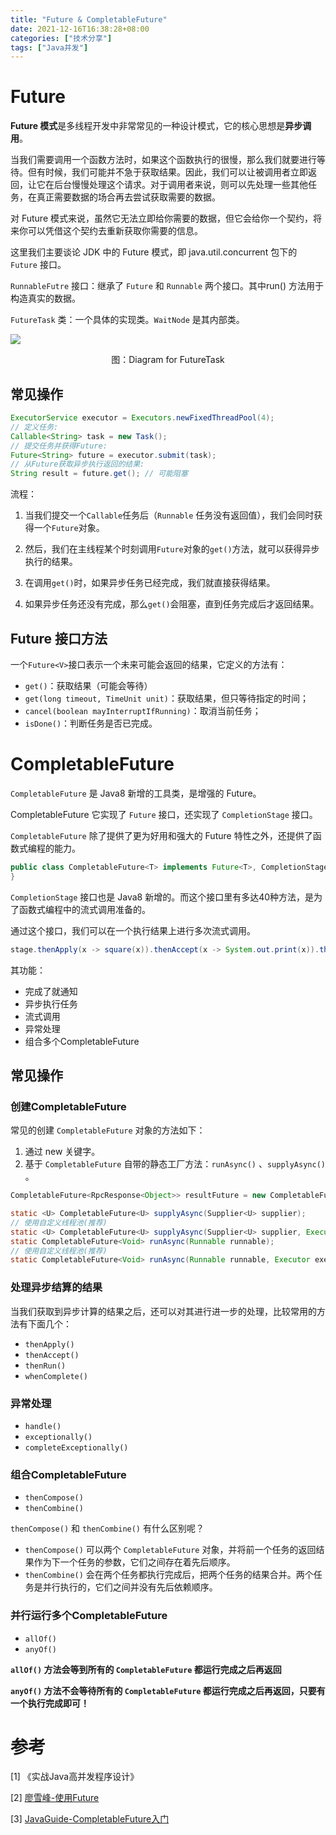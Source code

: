 ```yaml
---
title: "Future & CompletableFuture"
date: 2021-12-16T16:38:28+08:00
categories: ["技术分享"]
tags: ["Java并发"]
---
```


# Future

**Future 模式**是多线程开发中非常常见的一种设计模式，它的核心思想是**异步调用**。

当我们需要调用一个函数方法时，如果这个函数执行的很慢，那么我们就要进行等待。但有时候，我们可能并不急于获取结果。因此，我们可以让被调用者立即返回，让它在后台慢慢处理这个请求。对于调用者来说，则可以先处理一些其他任务，在真正需要数据的场合再去尝试获取需要的数据。

对 Future 模式来说，虽然它无法立即给你需要的数据，但它会给你一个契约，将来你可以凭借这个契约去重新获取你需要的信息。

这里我们主要谈论 JDK 中的 Future 模式，即 java.util.concurrent  包下的 `Future` 接口。

`RunnableFutre` 接口：继承了 `Future` 和 `Runnable` 两个接口。其中run() 方法用于构造真实的数据。

`FutureTask` 类：一个具体的实现类。`WaitNode` 是其内部类。



![](https://tva1.sinaimg.cn/large/008i3skNly1gxfsgo80tpj30u010swhq.jpg)

<center>图：Diagram for FutureTask</center>

## 常见操作

```java
ExecutorService executor = Executors.newFixedThreadPool(4); 
// 定义任务:
Callable<String> task = new Task();
// 提交任务并获得Future:
Future<String> future = executor.submit(task);
// 从Future获取异步执行返回的结果:
String result = future.get(); // 可能阻塞
```

流程：

1. 当我们提交一个`Callable`任务后（`Runnable` 任务没有返回值），我们会同时获得一个`Future`对象。

2. 然后，我们在主线程某个时刻调用`Future`对象的`get()`方法，就可以获得异步执行的结果。

3. 在调用`get()`时，如果异步任务已经完成，我们就直接获得结果。

4. 如果异步任务还没有完成，那么`get()`会阻塞，直到任务完成后才返回结果。



## Future 接口方法

一个`Future<V>`接口表示一个未来可能会返回的结果，它定义的方法有：

- `get()`：获取结果（可能会等待）
- `get(long timeout, TimeUnit unit)`：获取结果，但只等待指定的时间；
- `cancel(boolean mayInterruptIfRunning)`：取消当前任务；
- `isDone()`：判断任务是否已完成。

# CompletableFuture

`CompletableFuture` 是 Java8 新增的工具类，是增强的 Future。

CompletableFuture 它实现了 `Future` 接口，还实现了 `CompletionStage` 接口。

`CompletableFuture` 除了提供了更为好用和强大的 Future 特性之外，还提供了函数式编程的能力。

```java
public class CompletableFuture<T> implements Future<T>, CompletionStage<T> {
}
```

`CompletionStage` 接口也是 Java8 新增的。而这个接口里有多达40种方法，是为了函数式编程中的流式调用准备的。

通过这个接口，我们可以在一个执行结果上进行多次流式调用。

```java
stage.thenApply(x -> square(x)).thenAccept(x -> System.out.print(x)).thenRun(() -> System.out.println)
```

其功能：

- 完成了就通知
- 异步执行任务
- 流式调用
- 异常处理
- 组合多个CompletableFuture

## 常见操作

### 创建CompletableFuture

常见的创建 `CompletableFuture` 对象的方法如下：

1. 通过 new 关键字。
2. 基于 `CompletableFuture` 自带的静态工厂方法：`runAsync()` 、`supplyAsync()` 。

```java
CompletableFuture<RpcResponse<Object>> resultFuture = new CompletableFuture<>();

static <U> CompletableFuture<U> supplyAsync(Supplier<U> supplier);
// 使用自定义线程池(推荐)
static <U> CompletableFuture<U> supplyAsync(Supplier<U> supplier, Executor executor);
static CompletableFuture<Void> runAsync(Runnable runnable);
// 使用自定义线程池(推荐)
static CompletableFuture<Void> runAsync(Runnable runnable, Executor executor);

```

### 处理异步结算的结果

当我们获取到异步计算的结果之后，还可以对其进行进一步的处理，比较常用的方法有下面几个：

- `thenApply()`
- `thenAccept()`
- `thenRun()`
- `whenComplete()`

### 异常处理

- `handle()`
- `exceptionally()`
- `completeExceptionally()`

### 组合CompletableFuture

- `thenCompose()`
- `thenCombine()`

 `thenCompose()` 和 `thenCombine()` 有什么区别呢？

- `thenCompose()` 可以两个 `CompletableFuture` 对象，并将前一个任务的返回结果作为下一个任务的参数，它们之间存在着先后顺序。
- `thenCombine()` 会在两个任务都执行完成后，把两个任务的结果合并。两个任务是并行执行的，它们之间并没有先后依赖顺序。

### 并行运行多个CompletableFuture

- `allOf()`
- `anyOf()`

**`allOf()` 方法会等到所有的 `CompletableFuture` 都运行完成之后再返回**

**`anyOf()` 方法不会等待所有的 `CompletableFuture` 都运行完成之后再返回，只要有一个执行完成即可！**

# 参考

[1] 《实战Java高并发程序设计》

[2] [廖雪峰-使用Future](https://www.liaoxuefeng.com/wiki/1252599548343744/1306581155184674)

[3] [JavaGuide-CompletableFuture入门](https://javaguide.cn/java/concurrent/completablefuture-intro/)



